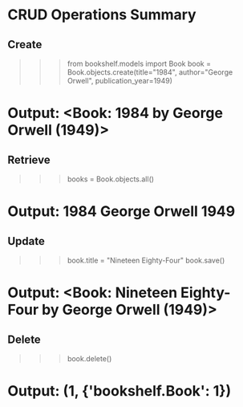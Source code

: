 # CRUD Operations Summary

## Create
>>> from bookshelf.models import Book
>>> book = Book.objects.create(title="1984", author="George Orwell", publication_year=1949)
# Output: <Book: 1984 by George Orwell (1949)>

## Retrieve
>>> books = Book.objects.all()
# Output: 1984 George Orwell 1949

## Update
>>> book.title = "Nineteen Eighty-Four"
>>> book.save()
# Output: <Book: Nineteen Eighty-Four by George Orwell (1949)>

## Delete
>>> book.delete()
# Output: (1, {'bookshelf.Book': 1})

